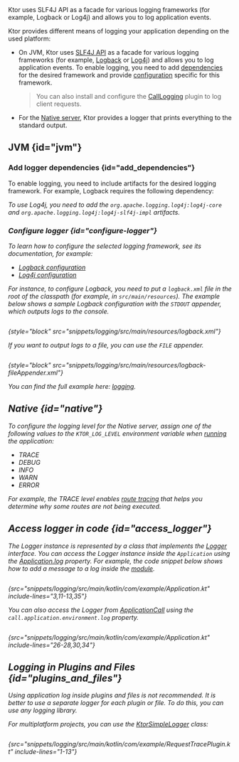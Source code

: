 [//]: # (title: Logging)


<show-structure for="chapter" depth="2"/>

<tldr>
<var name="example_name" value="logging"/>
<include from="lib.topic" element-id="download_example"/>
</tldr>

<link-summary>
Ktor uses SLF4J API as a facade for various logging frameworks (for example, Logback or Log4j) and allows you to log application events.
</link-summary>

Ktor provides different means of logging your application depending on the used platform:

- On JVM, Ktor uses [SLF4J API](http://www.slf4j.org/) as a facade for various logging frameworks (for example, [Logback](https://logback.qos.ch/) or [Log4j](https://logging.apache.org/log4j)) and allows you to log application events. 
To enable logging, you need to add [dependencies](#add_dependencies) for the desired framework and provide [configuration](#configure-logger) specific for this framework.
  > You can also install and configure the [CallLogging](call-logging.md) plugin to log client requests.
- For the [Native server](native_server.md), Ktor provides a logger that prints everything to the standard output.

## JVM {id="jvm"}
### Add logger dependencies {id="add_dependencies"}
To enable logging, you need to include artifacts for the desired logging framework.
For example, Logback requires the following dependency:

<var name="group_id" value="ch.qos.logback"/>
<var name="artifact_name" value="logback-classic"/>
<var name="version" value="logback_version"/>
<include from="lib.topic" element-id="add_artifact"/>

To use Log4j, you need to add the `org.apache.logging.log4j:log4j-core` and `org.apache.logging.log4j:log4j-slf4j-impl` artifacts.


### Configure logger {id="configure-logger"}

To learn how to configure the selected logging framework, see its documentation, for example:
- [Logback configuration](http://logback.qos.ch/manual/configuration.html)
- [Log4j configuration](https://logging.apache.org/log4j/2.x/manual/configuration.html)

For instance, to configure Logback, you need to put a `logback.xml` file in the root of the classpath (for example, in `src/main/resources`). 
The example below shows a sample Logback configuration with the `STDOUT` appender, which outputs logs to the console.

```xml
```
{style="block" src="snippets/logging/src/main/resources/logback.xml"}

If you want to output logs to a file, you can use the `FILE` appender.

```xml
```
{style="block" src="snippets/logging/src/main/resources/logback-fileAppender.xml"}

You can find the full example here: [logging](https://github.com/ktorio/ktor-documentation/tree/%ktor_version%/codeSnippets/snippets/logging).



## Native {id="native"}

To configure the logging level for the Native server, 
assign one of the following values to the `KTOR_LOG_LEVEL` environment variable when [running](running.md) the application:
- _TRACE_
- _DEBUG_
- _INFO_
- _WARN_
- _ERROR_

For example, the _TRACE_ level enables [route tracing](Routing_in_Ktor.md#trace_routes) 
that helps you determine why some routes are not being executed.



## Access logger in code {id="access_logger"}
The Logger instance is represented by a class that implements the [Logger](https://api.ktor.io/ktor-utils/io.ktor.util.logging/-logger/index.html) interface. You can access the Logger instance inside the `Application` using the [Application.log](https://api.ktor.io/ktor-server/ktor-server-core/io.ktor.server.application/log.html) property. For example, the code snippet below shows how to add a message to a log inside the [module](Modules.md).

```kotlin
```
{src="snippets/logging/src/main/kotlin/com/example/Application.kt" include-lines="3,11-13,35"}

You can also access the Logger from [ApplicationCall](https://api.ktor.io/ktor-server/ktor-server-core/io.ktor.server.application/-application-call/index.html) using the `call.application.environment.log` property.

```kotlin
```
{src="snippets/logging/src/main/kotlin/com/example/Application.kt" include-lines="26-28,30,34"}

## Logging in Plugins and Files {id="plugins_and_files"}

Using application log inside plugins and files is not recommended. It is better to use a separate logger for each plugin or file. To do this, you can use any logging library. 

For multiplatform projects, you can use the [KtorSimpleLogger](https://api.ktor.io/ktor-utils/io.ktor.util.logging/-ktor-simple-logger.html) class:

```kotlin
```

{src="snippets/logging/src/main/kotlin/com/example/RequestTracePlugin.kt" include-lines="1-13"}
